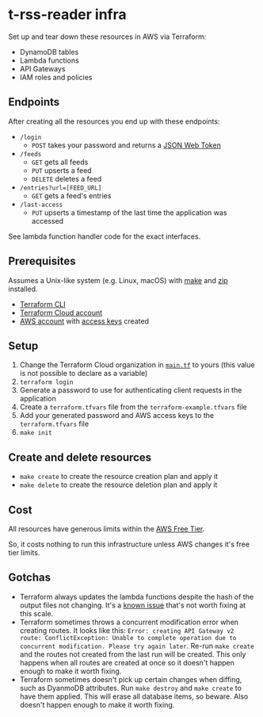 # t-rss-reader infra

Set up and tear down these resources in AWS via Terraform:

- DynamoDB tables
- Lambda functions
- API Gateways
- IAM roles and policies

## Endpoints

After creating all the resources you end up with these endpoints:

- `/login`
  - `POST` takes your password and returns a [JSON Web Token](https://jwt.io/)
- `/feeds`
  - `GET` gets all feeds
  - `PUT` upserts a feed
  - `DELETE` deletes a feed
- `/entries?url=[FEED_URL]`
  - `GET` gets a feed's entries
- `/last-access`
  - `PUT` upserts a timestamp of the last time the application was accessed

See lambda function handler code for the exact interfaces.

## Prerequisites

Assumes a Unix-like system (e.g. Linux, macOS) with [make](https://www.gnu.org/software/make/) and [zip](https://linux.die.net/man/1/zip) installed.

- [Terraform CLI](https://developer.hashicorp.com/terraform/tutorials/aws-get-started/install-cli)
- [Terraform Cloud account](https://cloud.hashicorp.com/products/terraform)
- [AWS account](https://aws.amazon.com/) with [access keys](https://aws.amazon.com/premiumsupport/knowledge-center/create-access-key/) created

## Setup

1. Change the Terraform Cloud organization in [`main.tf`](./main.tf) to yours (this value is not possible to declare as a variable)
2. `terraform login`
3. Generate a password to use for authenticating client requests in the application
4. Create a `terraform.tfvars` file from the `terraform-example.tfvars` file
5. Add your generated password and AWS access keys to the `terraform.tfvars` file
6. `make init`

## Create and delete resources

- `make create` to create the resource creation plan and apply it
- `make delete` to create the resource deletion plan and apply it

## Cost

All resources have generous limits within the [AWS Free Tier](https://aws.amazon.com/free/).

So, it costs nothing to run this infrastructure unless AWS changes it's free tier limits.

## Gotchas

- Terraform always updates the lambda functions despite the hash of the output files not changing. It's a [known issue](https://github.com/hashicorp/terraform-provider-aws/issues/17989) that's not worth fixing at this scale.
- Terraform sometimes throws a concurrent modification error when creating routes. It looks like this: `Error: creating API Gateway v2 route: ConflictException: Unable to complete operation due to concurrent modification. Please try again later`. Re-run `make create` and the routes not created from the last run will be created. This only happens when all routes are created at once so it doesn't happen enough to make it worth fixing.
- Terraform sometimes doesn't pick up certain changes when diffing, such as DyanmoDB attributes. Run `make destroy` and `make create` to have them applied. This will erase all database items, so beware. Also doesn't happen enough to make it worth fixing.
